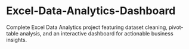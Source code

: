 # Excel-Data-Analytics-Dashboard
Complete Excel Data Analytics project featuring dataset cleaning, pivot-table analysis, and an interactive dashboard for actionable business insights.

